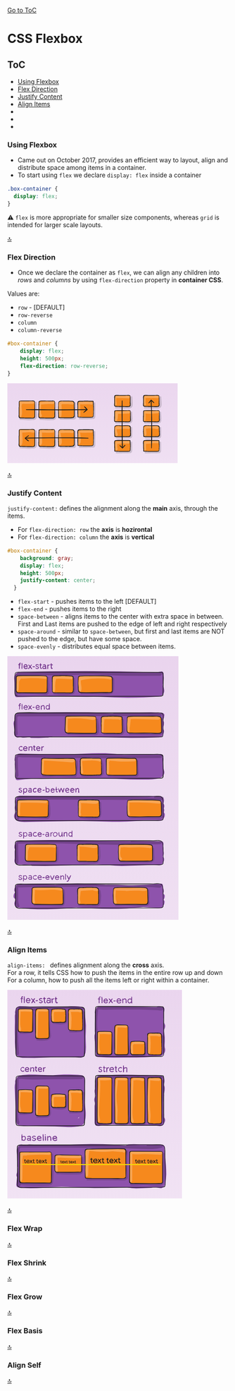 [Go to ToC](../README.md)

# CSS Flexbox

## ToC
* [Using Flexbox](#using-flexbox)
* [Flex Direction ](#flex-direction)
* [Justify Content](#justify-content)
* [Align Items](#align-items)
* [ ](#)
* [](#)
* [](#)

### Using Flexbox

* Came out on October 2017, provides an efficient way to layout, align and distribute space among items in a container. 
* To start using `flex` we declare `display: flex` inside a container

```css
.box-container {
  display: flex;
}
```
:warning: `flex` is more appropriate for smaller size components, whereas `grid` is intended for larger scale layouts.

[🔝](#toc)  
  

### Flex Direction

* Once we declare the container as `flex`, we can align any children into *rows* and *columns* by using `flex-direction` property in **container CSS**.

Values are:
* `row` - [DEFAULT]
* `row-reverse` 
* `column`
* `column-reverse`

```css
#box-container {
    display: flex;
    height: 500px;
    flex-direction: row-reverse;
}
```

![flex direction](flex-direction.png)

[🔝](#toc)  
  
### Justify Content

`justify-content:` defines the alignment along the **main** axis, through the items. 
* For `flex-direction: row` the **axis** is **hozirontal** 
* For `flex-direction: column` the **axis** is **vertical**

```css
#box-container {
    background: gray;
    display: flex;
    height: 500px;
    justify-content: center;
  }
```  

* `flex-start` - pushes items to the left [DEFAULT]
* `flex-end` - pushes items to the right
* `space-between` - aligns items to the center with extra space in between. First and Last items are pushed to the edge of left and right respectively
* `space-around` - similar to `space-between`, but first and last items are NOT pushed to the edge, but have some space.
* `space-evenly` - distributes equal space between items.

![justify content](justify-content.png)


  
[🔝](#toc)  

### Align Items
  
`align-items: ` defines alignment along the **cross** axis.  
For a row, it tells CSS how to push the items in the entire row up and down  
For a column, how to push all the items left or right within a container.
  
  
  
![align items](align-items.png)

  
[🔝](#toc)  

### Flex Wrap


  
[🔝](#toc)  

### Flex Shrink



[🔝](#toc)    
  
  
### Flex Grow


  
[🔝](#toc)  

  
  
### Flex Basis


  
[🔝](#toc)  

  
  
### Align Self


  
[🔝](#toc)  

  

  
  
